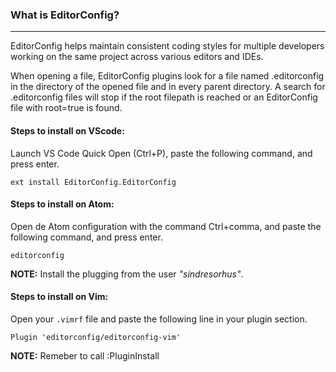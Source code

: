 ### What is EditorConfig?
---
EditorConfig helps maintain consistent coding styles for multiple developers working on the same project across various editors and IDEs.

When opening a file, EditorConfig plugins look for a file named .editorconfig in the directory of the opened file and in every parent directory.
A search for .editorconfig files will stop if the root filepath is reached or an EditorConfig file with root=true is found.

#### Steps to install on VScode:
Launch VS Code Quick Open (Ctrl+P), paste the following command, and press enter.

`ext install EditorConfig.EditorConfig`

#### Steps to install on Atom:
Open de Atom configuration with the command Ctrl+comma, and paste the following  command, and press enter.

`editorconfig`

 **NOTE:** Install the plugging from the user *"sindresorhus"*.

#### Steps to install on Vim:
Open your `.vimrf` file and paste the following line in your plugin section.

`Plugin 'editorconfig/editorconfig-vim'`

**NOTE:** Remeber to call :PluginInstall
